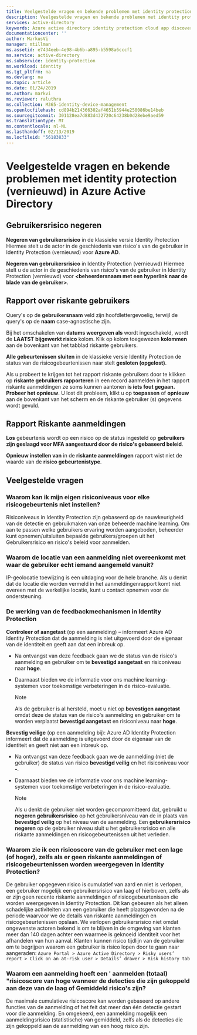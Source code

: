 ```yaml
---
title: Veelgestelde vragen en bekende problemen met identity protection (vernieuwd) in Azure Active Directory | Microsoft Docs
description: Veelgestelde vragen en bekende problemen met identity protection (vernieuwd) in Azure Active Directory.
services: active-directory
keywords: Azure active directory identity protection cloud app discovery, toepassingen, beveiliging, risico's, risiconiveau, beveiligingsproblemen, beveiligingsbeleid beheren
documentationcenter: ''
author: MarkusVi
manager: mtillman
ms.assetid: e7434eeb-4e98-4b6b-a895-b5598a6cccf1
ms.service: active-directory
ms.subservice: identity-protection
ms.workload: identity
ms.tgt_pltfrm: na
ms.devlang: na
ms.topic: article
ms.date: 01/24/2019
ms.author: markvi
ms.reviewer: raluthra
ms.collection: M365-identity-device-management
ms.openlocfilehash: cd894b214366302af4651b5944e250086be14beb
ms.sourcegitcommit: 301128ea7d883d432720c64238b0d28ebe9aed59
ms.translationtype: MT
ms.contentlocale: nl-NL
ms.lasthandoff: 02/13/2019
ms.locfileid: "56183833"
---
```

# <a name="faqs-and-known-issues-with-identity-protection-refreshed-in-azure-active-directory"></a>Veelgestelde vragen en bekende problemen met identity protection (vernieuwd) in Azure Active Directory


## <a name="dismiss-user-risk"></a>Gebruikersrisico negeren

**Negeren van gebruikersrisico** in de klassieke versie Identity Protection Hiermee stelt u de actor in de geschiedenis van risico's van de gebruiker in Identity Protection (vernieuwd) voor **Azure AD**.


**Negeren van gebruikersrisico** in Identity Protection (vernieuwd) Hiermee stelt u de actor in de geschiedenis van risico's van de gebruiker in Identity Protection (vernieuwd) voor **\<beheerdersnaam met een hyperlink naar de blade van de gebruiker\>**.


## <a name="risky-users-report"></a>Rapport over riskante gebruikers

Query's op de **gebruikersnaam** veld zijn hoofdlettergevoelig, terwijl de query's op de **naam** case-agnostische zijn.

Bij het omschakelen van **datums weergeven als** wordt ingeschakeld, wordt de **LAATST bijgewerkt risico** kolom. Klik op kolom toegewezen **kolommen** aan de bovenkant van het tabblad riskante gebruikers.

**Alle gebeurtenissen sluiten** in de klassieke versie Identity Protection de status van de risicogebeurtenissen naar stelt **gesloten (opgelost)**.

Als u probeert te krijgen tot het rapport riskante gebruikers door te klikken op **riskante gebruikers rapporteren** in een record aanmelden in het rapport riskante aanmeldingen ze soms kunnen aantonen **is iets fout gegaan. Probeer het opnieuw**. U lost dit probleem, klikt u op **toepassen** of **opnieuw** aan de bovenkant van het scherm en de riskante gebruiker (s) gegevens wordt gevuld.


## <a name="risky-sign-ins-report"></a>Rapport Riskante aanmeldingen

**Los** gebeurtenis wordt op een risico op de status ingesteld op **gebruikers zijn geslaagd voor MFA aangestuurd door de risico's gebaseerd beleid**.

**Opnieuw instellen van** in de **riskante aanmeldingen** rapport wist niet de waarde van de **risico gebeurtenistype**.


## <a name="frequently-asked-questions"></a>Veelgestelde vragen

### <a name="why-cant-i-set-my-own-risk-levels-for-each-risk-event"></a>Waarom kan ik mijn eigen risiconiveaus voor elke risicogebeurtenis niet instellen?

Risiconiveaus in Identity Protection zijn gebaseerd op de nauwkeurigheid van de detectie en gebruikmaken van onze beheerde machine learning. Om aan te passen welke gebruikers ervaring worden aangeboden, beheerder kunt opnemen/uitsluiten bepaalde gebruikers/groepen uit het Gebruikersrisico en risico's beleid voor aanmelden.


### <a name="why-does-the-location-of-a-sign-in-not-match-where-the-user-truly-signed-in-from"></a>Waarom de locatie van een aanmelding niet overeenkomt met waar de gebruiker echt iemand aangemeld vanuit?

IP-geolocatie toewijzing is een uitdaging voor de hele branche. Als u denkt dat de locatie die worden vermeld in het aanmeldingenrapport komt niet overeen met de werkelijke locatie, kunt u contact opnemen voor de ondersteuning. 


### <a name="how-do-the-feedback-mechanisms-in-identity-protection-work"></a>De werking van de feedbackmechanismen in Identity Protection

**Controleer of aangetast** (op een aanmelding) – informeert Azure AD Identity Protection dat de aanmelding is niet uitgevoerd door de eigenaar van de identiteit en geeft aan dat een inbreuk op.

- Na ontvangst van deze feedback gaan we de status van de risico's aanmelding en gebruiker om te **bevestigd aangetast** en risiconiveau naar **hoge**.

- Daarnaast bieden we de informatie voor ons machine learning-systemen voor toekomstige verbeteringen in de risico-evaluatie.

    > [!NOTE]
    > Als de gebruiker is al hersteld, moet u niet op **bevestigen aangetast** omdat deze de status van de risico's aanmelding en gebruiker om te worden verplaatst **bevestigd aangetast** en risiconiveau naar **hoge**.

**Bevestig veilige** (op een aanmelding bij): Azure AD Identity Protection informeert dat de aanmelding is uitgevoerd door de eigenaar van de identiteit en geeft niet aan een inbreuk op.

- Na ontvangst van deze feedback gaan we de aanmelding (niet de gebruiker) de status van risico **bevestigd veilig** en het risiconiveau voor **-**.

- Daarnaast bieden we de informatie voor ons machine learning-systemen voor toekomstige verbeteringen in de risico-evaluatie.

    > [!NOTE]
    > Als u denkt de gebruiker niet worden gecompromitteerd dat, gebruikt u **negeren gebruikersrisico** op het gebruikersniveau van de in plaats van **bevestigd veilig** op het niveau van de aanmelding. Een **gebruikersrisico negeren** op de gebruiker niveau sluit u het gebruikersrisico en alle riskante aanmeldingen en risicogebeurtenissen uit het verleden.



### <a name="why-am-i-seeing-a-user-with-a-low-or-above-risk-score-even-if-no-risky-sign-ins-or-risk-events-are-shown-in-identity-protection"></a>Waarom zie ik een risicoscore van de gebruiker met een lage (of hoger), zelfs als er geen riskante aanmeldingen of risicogebeurtenissen worden weergegeven in Identity Protection?

De gebruiker opgegeven risico is cumulatief van aard en niet is verlopen, een gebruiker mogelijk een gebruikersrisico van laag of hierboven, zelfs als er zijn geen recente riskante aanmeldingen of risicogebeurtenissen die worden weergegeven in Identity Protection. Dit kan gebeuren als het alleen schadelijke activiteiten van een gebruiker die heeft plaatsgevonden na de periode waarvoor we de details van riskante aanmeldingen en risicogebeurtenissen opslaan. We verlopen gebruikersrisico niet omdat ongewenste actoren bekend is om te blijven in de omgeving van klanten meer dan 140 dagen achter een waarmee is geknoeid identiteit voor het afhandelen van hun aanval. Klanten kunnen risico tijdlijn van de gebruiker om te begrijpen waarom een gebruiker is risico lopen door te gaan naar aangeraden: `Azure Portal > Azure Active Directory > Risky users’ report > Click on an at-risk user > Details’ drawer > Risk history tab`

### <a name="why-does-a-sign-in-have-a-sign-in-risk-aggregate-score-of-high-when-the-detections-associated-with-it-are-of-low-or-medium-risk"></a>Waarom een aanmelding hoeft een ' aanmelden (totaal) "risicoscore van hoge wanneer de detecties die zijn gekoppeld aan deze van de laag of Gemiddeld risico's zijn?

De maximale cumulatieve risicoscore kan worden gebaseerd op andere functies van de aanmelding of het feit dat meer dan één detectie gestart voor die aanmelding. En omgekeerd, een aanmelding mogelijk een aanmeldingsrisico (statistische) van gemiddeld, zelfs als de detecties die zijn gekoppeld aan de aanmelding van een hoog risico zijn. 
